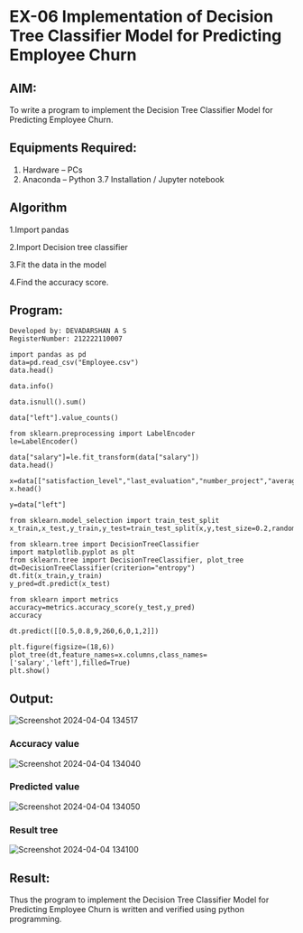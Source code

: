 # EX-06 Implementation of Decision Tree Classifier Model for Predicting Employee Churn

## AIM:
To write a program to implement the Decision Tree Classifier Model for Predicting Employee Churn.

## Equipments Required:
1. Hardware – PCs
2. Anaconda – Python 3.7 Installation / Jupyter notebook

## Algorithm
1.Import pandas

2.Import Decision tree classifier

3.Fit the data in the model

4.Find the accuracy score. 

## Program:
```
Developed by: DEVADARSHAN A S
RegisterNumber: 212222110007
```
```
import pandas as pd
data=pd.read_csv("Employee.csv")
data.head()

data.info()

data.isnull().sum()

data["left"].value_counts()

from sklearn.preprocessing import LabelEncoder
le=LabelEncoder()

data["salary"]=le.fit_transform(data["salary"])
data.head()

x=data[["satisfaction_level","last_evaluation","number_project","average_montly_hours","time_spend_company","Work_accident","promotion_last_5years","salary"]]
x.head()

y=data["left"]

from sklearn.model_selection import train_test_split
x_train,x_test,y_train,y_test=train_test_split(x,y,test_size=0.2,random_state=100)

from sklearn.tree import DecisionTreeClassifier
import matplotlib.pyplot as plt
from sklearn.tree import DecisionTreeClassifier, plot_tree
dt=DecisionTreeClassifier(criterion="entropy")
dt.fit(x_train,y_train)
y_pred=dt.predict(x_test)

from sklearn import metrics
accuracy=metrics.accuracy_score(y_test,y_pred)
accuracy

dt.predict([[0.5,0.8,9,260,6,0,1,2]])

plt.figure(figsize=(18,6))
plot_tree(dt,feature_names=x.columns,class_names=['salary','left'],filled=True)
plt.show()
```
## Output:
![Screenshot 2024-04-04 134517](https://github.com/DEVADARSHAN2/Implementation-of-Decision-Tree-Classifier-Model-for-Predicting-Employee-Churn/assets/119432150/1f4d10f2-eaec-4455-a3e1-9cf2a9de3ab2)
### Accuracy value
![Screenshot 2024-04-04 134040](https://github.com/DEVADARSHAN2/Implementation-of-Decision-Tree-Classifier-Model-for-Predicting-Employee-Churn/assets/119432150/99c8e2f3-9146-4e94-b9dc-06205508a6cb)
### Predicted value
![Screenshot 2024-04-04 134050](https://github.com/DEVADARSHAN2/Implementation-of-Decision-Tree-Classifier-Model-for-Predicting-Employee-Churn/assets/119432150/a5bc2018-b314-4c01-9110-6bde36c92320)
### Result tree
![Screenshot 2024-04-04 134100](https://github.com/DEVADARSHAN2/Implementation-of-Decision-Tree-Classifier-Model-for-Predicting-Employee-Churn/assets/119432150/12610513-b12e-4868-bac0-045a494c0ddc)
## Result:
Thus the program to implement the  Decision Tree Classifier Model for Predicting Employee Churn is written and verified using python programming.
